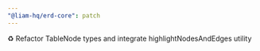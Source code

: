 ```yaml
---
"@liam-hq/erd-core": patch
---
```


♻️ Refactor TableNode types and integrate highlightNodesAndEdges utility
